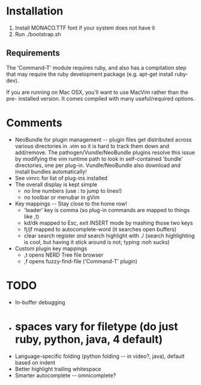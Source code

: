 Installation
============

1. Install MONACO.TTF font if your system does not have it
2. Run ./bootstrap.sh

Requirements
------------

The 'Command-T' module requires ruby, and also has a compilation step that may
require the ruby development package (e.g. apt-get install ruby-dev).

If you are running on Mac OSX, you'll want to use MacVim rather than the pre-
installed version.  It comes compiled with many useful/required options.

Comments
========

* NeoBundle for plugin management -- plugin files get distributed across
  various directories in .vim so it is hard to track them down and add/remove.
  The pathogen/Vundle/NeoBundle plugins resolve this issue by modifying the vim
  runtime path to look in self-contained 'bundle' directories, one per plug-in.
  Vundle/NeoBundle also download and install bundles automatically!
* See vimrc for list of plug-ins installed
* The overall display is kept simple
    - no line numbers (use :<number> to jump to lines!)
    - no toolbar or menubar in gVim
* Key mappings -- Stay close to the home row!
    - 'leader' key is comma (so plug-in commands are mapped to things like ,t)
    - kd/dk mapped to Esc, exit INSERT mode by mashing those two keys
    - fj/jf mapped to autocomplete-word (it searches open buffers)
    - clear search register *and* search highlight with ./ (search
      highlighting is cool, but having it stick around is not; typing
      :noh sucks)
* Custom plugin key mappings
    - ,t opens NERD Tree file browser
    - ,f opens fuzzy-find-file ('Command-T' plugin)

TODO
====

* In-buffer debugging
* # spaces vary for filetype (do just ruby, python, java, 4 default)
* Language-specific folding (python folding -- in video?, java), default
  based on indent
* Better highlight trailing whitespace
* Smarter autocomplete -- omnicomplete?
